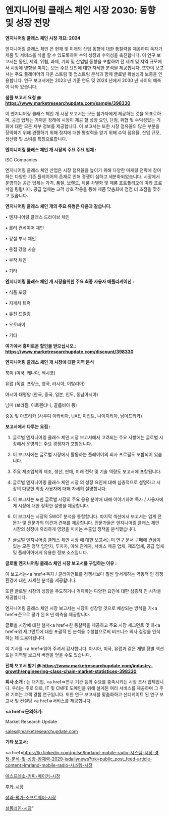 # 엔지니어링 클래스 체인 시장 2030: 동향 및 성장 전망

<strong>엔지니어링 클래스 체인 시장 개요: 2024</strong>

엔지니어링 클래스 체인 은 현재 및 미래의 산업 동향에 대한 통찰력을 제공하여 독자가 제품 및 서비스를 식별 할 수 있도록하여 수익 성장과 수익성을 촉진합니다. 이 연구 보고서는 동인, 제약, 위협, 과제, 기회 및 산업별 동향을 포함하여 전 세계 및 지역 규모에서 시장에 영향을 미치는 모든 주요 요인에 대한 자세한 분석을 제공합니다. 또한이 보고서는 주요 플레이어의 다운 스트림 및 업스트림 분석과 함께 글로벌 확실성과 보증을 인용합니다. 연구 보고서에는 2023 년 기준 연도 및 2024 년에서 2030 년 사이의 예측이 나와 있습니다.



<strong>샘플 보고서 요청 @ <a href=https://www.marketresearchupdate.com/sample/398330>https://www.marketresearchupdate.com/sample/398330</a></strong>

이 엔지니어링 클래스 체인 개 시장 보고서는 모든 참가자에게 제공하는 것을 목표로하며, 공급 업체는 가까운 장래에 시장이 제공 할 성장 요인, 단점, 위협 및 수익성있는 기회에 대한 모든 세부 정보를 제공합니다. 이 보고서는 또한 시장 점유율의 많은 부분을 장악하기 위해 경쟁하기 위해 정치에 대한 통찰력을 얻기 위해 수익 점유율, 산업 규모, 생산량 및 소비를 특징으로합니다.



<strong>엔지니어링 클래스 체인 개 시장의 주요 주요 업체 :</strong>

ISC Companies

엔지니어링 클래스 체인 산업은 시장 점유율을 높이기 위해 다양한 마케팅 전략에 참여하는 다양한 기존 플레이어의 존재로 인해 경쟁이 심하고 세분화되었습니다. 시장에서 운영되는 공급 업체는 가격, 품질, 브랜드, 제품 차별화 및 제품 포트폴리오에 따라 프로파일 링됩니다. 공급 업체는 고객 상호 작용을 통해 제품 맞춤화에 점점 더 초점을 맞추고 있습니다.



<strong>엔지니어링 클래스 체인 개의 주요 유형은 다음과 같습니다.</strong>

• 엔지니어링 클래스 드라이브 체인

• 롤러 컨베이어 체인

• 강철 부시 체인

• 용접 강철 사슬

• 부착 체인

• 기타



<strong>엔지니어링 클래스 체인 개 시장을위한 주요 최종 사용자 애플리케이션 :</strong>

• 식품 포장

• 지게차 트럭

• 유전 드릴링

• 오토바이

• 기타



<strong>여기에서 흥미로운 할인을 받으십시오.: <a href=https://www.marketresearchupdate.com/discount/398330>https://www.marketresearchupdate.com/discount/398330</a></strong>



<strong>엔지니어링 클래스 체인 개 시장에 대한 지역 분석</strong>

북미 (미국, 캐나다, 멕시코)

유럽 (독일, 프랑스, 영국, 러시아, 이탈리아)

아시아 태평양 (한국, 중국, 일본, 인도, 동남아시아)

남미 (브라질, 아르헨티나, 콜롬비아 등)

중동 및 아프리카 (사우디 아라비아, UAE, 이집트, 나이지리아, 남아프리카)



<strong>보고서에서 다루는 요점 :</strong>

1. 글로벌 엔지니어링 클래스 체인 시장 보고서에서 고려되는 주요 사항에는 글로벌 시장에서 운영되는 주요 경쟁자가 포함됩니다.

2. 이 보고서에는 글로벌 시장에서 활동하는 플레이어의 회사 프로필도 포함되어 있습니다.

3. 주요 제조업체의 제조, 생산, 판매, 미래 전략 및 기술 역량도 보고서에 포함됩니다.

4. 글로벌 엔지니어링 클래스 체인 시장 의 성장 요인에 대해 심층적으로 설명하고 시장의 다양한 최종 사용자에 대해 자세히 설명합니다.

5. 이 보고서는 또한 글로벌 시장의 주요 응용 분야에 대해 이야기하여 독자 / 사용자에게 시장에 대한 정확한 설명을 제공합니다.

6. 이 보고서는 시장의 SWOT 분석을 통합합니다. 마지막 섹션에서 보고서는 업계 전문가 및 전문가의 의견과 견해를 제공합니다. 전문가들은 엔지니어링 클래스 체인 시장의 성장에 유리하게 영향을 미치는 수출입 정책을 분석했습니다.

7. 글로벌 엔지니어링 클래스 체인 시장 에 대한 보고서는이 연구 문서 구매에 관심이있는 모든 정책 입안자, 투자자, 이해 관계자, 서비스 제공 업체, 제조업체, 공급 업체 및 플레이어에게 유용한 정보 소스입니다.



<strong>글로벌 엔지니어링 클래스 체인 시장 보고서를 구입하는 이유 :</strong>

이 보고서는<a href=>독자 / 클</a>라이언트를 경쟁사보다 훨씬 앞서게하는 역동적 인 경쟁 환경에 대한 자세한 분석을 제공합니다.

또한 글로벌 시장의 성장을 주도하거나 억제하는 다양한 요인에 대한 심층적 인 시각을 제공합니다.

엔지니어링 클래스 체인 시장 보고서는 시장이 성장할 것으로 예상되는 방식을 기<a href=>준으로</a> 평가 된 8 년 예측을 제공합니다.

글로벌 시장에 대한 철저<a href=>한 통찰력</a>을 제공하고 주요 시장 세그먼트 및 하<a href=>위 세그</a>먼트에 대한 포괄적 인 분석을 수행함으로써 비즈니스 의사 결정을 인식하는 데 도움이됩니다.

이 기사를 <a href=>읽어 주</a>셔서 감사합니다. 아시아, 미국, 유럽과 같은 개별 장별 섹션 또는 지역별 보고서 버전을 얻을 수도 있습니다.



<strong>전체 보고서 받기 @ <a href=https://www.marketresearchupdate.com/industry-growth/engineering-class-chain-market-statistices-398330>https://www.marketresearchupdate.com/industry-growth/engineering-class-chain-market-statistices-398330</a></strong>



<strong>회사 소개 :</strong>
는 대기업, <a href=>연구 기</a>관 등의 수요를 충족시키는 시장 조사 업체입니다. 우리는 주로 의료, IT 및 CMFE 도메인을 위해 설계된 여러 서비스를 제공하며 그 주요 기여는 고객 경험 연구입니다. 또한 연구 보고서를 맞춤화하고 신디케이트 된 연구 보고서 및 컨설팅 <a href=>서비</a>스를 제공합니다.



<strong><a href=>문의하기:</a></strong>

Market Research Update

sales@marketresearchupdate.com



<strong>기타 보고서:</strong>

<a href=https://kr.linkedin.com/pulse/lmrland-mobile-radio-시스템-시장-경쟁-분석-및-성장-잠재력-2029-isdailynews?trk=public_post_feed-article-content>lmrland-mobile-radio-시스템-시장</a>

<a href=https://www.linkedin.com/pulse/에스프레소-커피-메이커-시장-경쟁-분석-및-성장-잠재력-2029/>에스프레소-커피-메이커-시장</a>

<a href=https://www.linkedin.com/pulse/후카-시장-규모-및-성장-2023-analytics-avenue-adventures-24-ana-0g8ff/>후카-시장</a>

<a href=https://www.linkedin.com/pulse/성과-평가-소프트웨어-시장-세분화-연구-및-목표-고객2029년-market-matrix-musings-analysis-jwsef/>성과-평가-소프트웨어-시장</a>

<a href=https://www.linkedin.com/pulse/설폴레인-시장-현재-및-미래-성장-2030-survey-spotlight-pro-24-analysis-kk2gc/>설폴레인-시장</a>"
